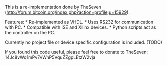 This is a re-implementation done by TheSeven (http://forum.bitcoin.org/index.php?action=profile;u=15929).

Features:
	* Re-implemented as VHDL.
	* Uses RS232 for communication with PC.
	* Compatible with ISE and Xilinx devices.
	* Python scripts act as the controller on the PC.

Currently no project file or device specific configuration is included. (TODO)


If you found this code useful, please feel free to donate to TheSeven:
14Jc8vWq1mPv7vWnP5VquZZgpLEtzW2vja
